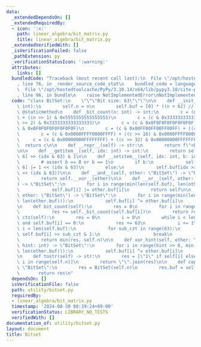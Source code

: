 ```yaml
---
data:
  _extendedDependsOn: []
  _extendedRequiredBy:
  - icon: ':x:'
    path: linear_algebra/bit_matrix.py
    title: linear_algebra/bit_matrix.py
  _extendedVerifiedWith: []
  _isVerificationFailed: false
  _pathExtension: py
  _verificationStatusIcon: ':warning:'
  attributes:
    links: []
  bundledCode: "Traceback (most recent call last):\n  File \"/opt/hostedtoolcache/PyPy/3.10.14/x64/lib/pypy3.10/site-packages/onlinejudge_verify/documentation/build.py\"\
    , line 76, in _render_source_code_stat\n    bundled_code = language.bundle(\n\
    \  File \"/opt/hostedtoolcache/PyPy/3.10.14/x64/lib/pypy3.10/site-packages/onlinejudge_verify/languages/python.py\"\
    , line 96, in bundle\n    raise NotImplementedError\nNotImplementedError\n"
  code: "class BitSet:\n    \"\"\"Bit size: 63\"\"\"\n\n    def __init__(self, n:\
    \ int):\n        self.n = n\n        self.buf = [0] * ((n + 62) // 63)\n\n   \
    \ @staticmethod\n    def _bit_count(n: int) -> int:\n        c = (n & 0x5555555555555555)\
    \ + ((n >> 1) & 0x5555555555555555)\n        c = (c & 0x3333333333333333) + ((c\
    \ >> 2) & 0x3333333333333333)\n        c = (c & 0x0F0F0F0F0F0F0F0F) + ((c >> 4)\
    \ & 0x0F0F0F0F0F0F0F0F)\n        c = (c & 0x00FF00FF00FF00FF) + ((c >> 8) & 0x00FF00FF00FF00FF)\n\
    \        c = (c & 0x0000FFFF0000FFFF) + ((c >> 16) & 0x0000FFFF0000FFFF)\n   \
    \     c = (c & 0x00000000FFFFFFFF) + ((c >> 32) & 0x00000000FFFFFFFF)\n      \
    \  return c\n\n    def __repr__(self) -> str:\n        return f\"<BitSet[{self.tostr()}]>\"\
    \n\n    def __getitem__(self, idx: int) -> int:\n        return self.buf[idx >>\
    \ 6] >> (idx & 63) & 1\n\n    def __setitem__(self, idx: int, b: int) -> None:\n\
    \        # assert b == 0 or b == 1\n        if b:\n            self.buf[idx >>\
    \ 6] |= 1 << (idx & 63)\n        else:\n            self.buf[idx >> 6] &= ~(1\
    \ << (idx & 63))\n\n    def __and__(self, other: \"BitSet\") -> \"BitSet\":\n\
    \        return self.__xor__(other)\n\n    def __or__(self, other: \"BitSet\"\
    ) -> \"BitSet\":\n        for i in range(min(len(self.buf), len(other.buf))):\n\
    \            self.buf[i] |= other.buf[i]\n        return self\n\n    def __xor__(self,\
    \ other: \"BitSet\") -> \"BitSet\":\n        for i in range(min(len(self.buf),\
    \ len(other.buf))):\n            self.buf[i] ^= other.buf[i]\n        return self\n\
    \n    def bit_count(self):\n        res = 0\n        for i in range(len(self.buf)):\n\
    \            res += self._bit_count(self.buf[i])\n        return res\n\n    def\
    \ ctz(self):\n        res = 0\n        i = 0\n        while i < len(self.buf)\
    \ and self.buf[i] == 0:\n            res += 63\n            i += 1\n        if\
    \ i < len(self.buf):\n            for sub_czt in range(63):\n                if\
    \ self.buf[i] >> sub_czt & 1:\n                    break\n            res += sub_czt\n\
    \        return min(res, self.n)\n\n    def xor_hint(self, other: \"BitSet\",\
    \ hint: int) -> \"BitSet\":\n        for i in range(hint >> 6, min(len(self.buf),\
    \ len(other.buf))):\n            self.buf[i] ^= other.buf[i]\n        return self\n\
    \n    def tostr(self) -> str:\n        res = [\"1\" if self[i] else \"0\" for\
    \ i in range(self.n)]\n        return \"\".join(res)\n\n    def copy(self) ->\
    \ \"BitSet\":\n        res = BitSet(self.n)\n        res.buf = self.buf[:]\n \
    \       return res\n"
  dependsOn: []
  isVerificationFile: false
  path: utility/bitset.py
  requiredBy:
  - linear_algebra/bit_matrix.py
  timestamp: '2024-08-30 00:39:24+09:00'
  verificationStatus: LIBRARY_NO_TESTS
  verifiedWith: []
documentation_of: utility/bitset.py
layout: document
title: Bitset
---
```

